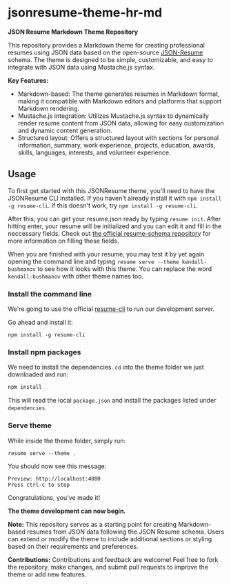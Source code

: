 # jsonresume-theme-hr-md

**JSON Resume Markdown Theme Repository**

This repository provides a Markdown theme for creating professional resumes using JSON data based on the open-source [JSON-Resume](https://github.com/jsonresume/resume-schema) schema. The theme is designed to be simple, customizable, and easy to integrate with JSON data using Mustache.js syntax.

**Key Features:**
- Markdown-based: The theme generates resumes in Markdown format, making it compatible with Markdown editors and platforms that support Markdown rendering.
- Mustache.js integration: Utilizes Mustache.js syntax to dynamically render resume content from JSON data, allowing for easy customization and dynamic content generation.
- Structured layout: Offers a structured layout with sections for personal information, summary, work experience, projects, education, awards, skills, languages, interests, and volunteer experience.


## Usage

To first get started with this JSONResume theme, you'll need to have the JSONResume CLI installed. If you haven't already install it with `npm install -g resume-cli`. If this doesn't work, try `npm install -g resume-cli`.

After this, you can get your resume.json ready by typing `resume init`. After hitting enter, your resume will be initialized and you can edit it and fill in the neccessary fields. Check out [the official resume-schema repository](https://github.com/jsonresume/resume-schema) for more information on filling these fields.

When you are finished with your resume, you may test it by yet again opening the command line and typing `resume serve --theme kendall-bushmanov` to see how it looks with this theme. You can replace the word `kendall-bushmanov` with other theme names too.

### Install the command line

We're going to use the official [resume-cli](https://github.com/jsonresume/resume-cli) to run our development server.

Go ahead and install it:

```
npm install -g resume-cli
```

### Install npm packages

We need to install the dependencies. `cd` into the theme folder we just downloaded and run:

```bash
npm install
```

This will read the local `package.json` and install the packages listed under `dependencies`.

### Serve theme

While inside the theme folder, simply run:

```
resume serve --theme .
```

You should now see this message:

```
Preview: http://localhost:4000
Press ctrl-c to stop
```

Congratulations, you've made it!

__The theme development can now begin.__


**Note:** This repository serves as a starting point for creating Markdown-based resumes from JSON data following the JSON Resume schema. Users can extend or modify the theme to include additional sections or styling based on their requirements and preferences.

**Contributions:** Contributions and feedback are welcome! Feel free to fork the repository, make changes, and submit pull requests to improve the theme or add new features.

